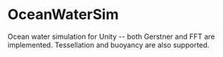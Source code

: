 # OceanWaterSim
Ocean water simulation for Unity -- both Gerstner and FFT are implemented. Tessellation and buoyancy are also supported.
